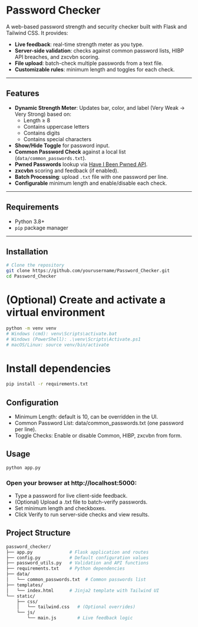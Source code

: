# Password Checker

A web-based password strength and security checker built with Flask and Tailwind CSS. It provides:

- **Live feedback**: real-time strength meter as you type.  
- **Server-side validation**: checks against common password lists, HIBP API breaches, and zxcvbn scoring.  
- **File upload**: batch-check multiple passwords from a text file.  
- **Customizable rules**: minimum length and toggles for each check.  

---

## Features

- **Dynamic Strength Meter**: Updates bar, color, and label (Very Weak → Very Strong) based on:
  - Length ≥ 8  
  - Contains uppercase letters  
  - Contains digits  
  - Contains special characters  
- **Show/Hide Toggle** for password input.  
- **Common Password Check** against a local list (`data/common_passwords.txt`).  
- **Pwned Passwords** lookup via [Have I Been Pwned API](https://haveibeenpwned.com/).  
- **zxcvbn** scoring and feedback (if enabled).  
- **Batch Processing**: upload `.txt` file with one password per line.  
- **Configurable** minimum length and enable/disable each check.  

---

## Requirements

- Python 3.8+  
- `pip` package manager  

---

## Installation

```bash
# Clone the repository
git clone https://github.com/yourusername/Password_Checker.git
cd Password_Checker
```

# (Optional) Create and activate a virtual environment
```bash
python -m venv venv
# Windows (cmd): venv\Scripts\activate.bat
# Windows (PowerShell): .\venv\Scripts\Activate.ps1
# macOS/Linux: source venv/bin/activate
```

# Install dependencies
```bash
pip install -r requirements.txt
```

## Configuration
- Minimum Length: default is 10, can be overridden in the UI.
- Common Password List: data/common_passwords.txt (one password per line).
- Toggle Checks: Enable or disable Common, HIBP, zxcvbn from form.

## Usage
```bash
python app.py
```
### Open your browser at http://localhost:5000:
- Type a password for live client-side feedback.
- (Optional) Upload a .txt file to batch-verify passwords.
- Set minimum length and checkboxes.
- Click Verify to run server-side checks and view results.

## Project Structure
```bash
password_checker/
├── app.py              # Flask application and routes
├── config.py           # Default configuration values
├── password_utils.py   # Validation and API functions
├── requirements.txt    # Python dependencies
├── data/
│   └── common_passwords.txt  # Common passwords list
├── templates/
│   └── index.html      # Jinja2 template with Tailwind UI
└── static/
    ├── css/
    │   └── tailwind.css   # (Optional overrides)
    └── js/
        └── main.js        # Live feedback logic
```